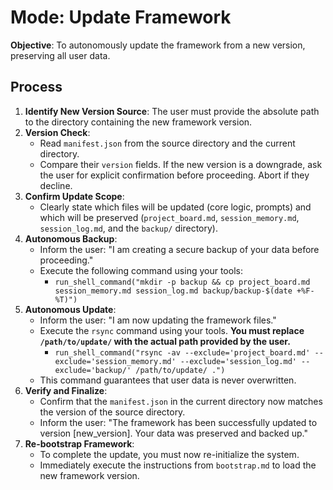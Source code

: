 # Mode: Update Framework

**Objective**: To autonomously update the framework from a new version, preserving all user data.

## Process

1.  **Identify New Version Source**: The user must provide the absolute path to the directory containing the new framework version.
2.  **Version Check**:
    *   Read `manifest.json` from the source directory and the current directory.
    *   Compare their `version` fields. If the new version is a downgrade, ask the user for explicit confirmation before proceeding. Abort if they decline.
3.  **Confirm Update Scope**:
    *   Clearly state which files will be updated (core logic, prompts) and which will be preserved (`project_board.md`, `session_memory.md`, `session_log.md`, and the `backup/` directory).
4.  **Autonomous Backup**:
    *   Inform the user: "I am creating a secure backup of your data before proceeding."
    *   Execute the following command using your tools:
        *   `run_shell_command("mkdir -p backup && cp project_board.md session_memory.md session_log.md backup/backup-$(date +%F-%T)")`
5.  **Autonomous Update**:
    *   Inform the user: "I am now updating the framework files."
    *   Execute the `rsync` command using your tools. **You must replace `/path/to/update/` with the actual path provided by the user.**
        *   `run_shell_command("rsync -av --exclude='project_board.md' --exclude='session_memory.md' --exclude='session_log.md' --exclude='backup/' /path/to/update/ .")`
    *   This command guarantees that user data is never overwritten.
6.  **Verify and Finalize**:
    *   Confirm that the `manifest.json` in the current directory now matches the version of the source directory.
    *   Inform the user: "The framework has been successfully updated to version [new_version]. Your data was preserved and backed up."
7.  **Re-bootstrap Framework**:
    *   To complete the update, you must now re-initialize the system.
    *   Immediately execute the instructions from `bootstrap.md` to load the new framework version.

